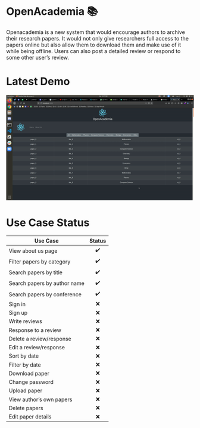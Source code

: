 # OpenAcademia :books:
Openacademia is a new system that would encourage authors to archive their research papers. It would not only give researchers full access to the papers online but also allow them to download them and make use of it while being offline. Users can also post a detailed review or respond to some other user’s review.

# Latest Demo
![DEMO_GIF](media/openacademia.gif)

# Use Case Status
Use Case | Status
------------ | :------------:
View about us page | :heavy_check_mark:
Filter papers by category | :heavy_check_mark:
Search papers by title | :heavy_check_mark:
Search papers by author name | :heavy_check_mark:
Search papers by conference | :heavy_check_mark:
Sign in | :x:
Sign up | :x:
Write reviews | :x:
Response to a review | :x:
Delete a review/response | :x:
Edit a review/response | :x:
Sort by date | :x:
Filter by date | :x:
Download paper | :x: 
Change password | :x:
Upload paper | :x:
View author’s own papers | :x:
Delete papers | :x:
Edit paper details | :x:
